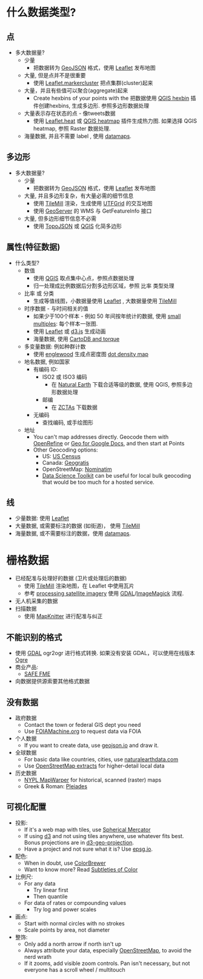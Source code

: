 # 什么数据类型?

## 点

- 多大数据量?
  - 少量
    - 把数据转为 [GeoJSON](http://geojson.org/) 格式，使用 [Leaflet](http://leafletjs.com/) 发布地图
  - 大量, 但是点并不是很重要
    - 使用 [Leaflet.markercluster](https://github.com/Leaflet/Leaflet.markercluster) 把点集群(cluster)起来
  - 大量，并且有些值可以聚合(aggregate)起来
    - Create hexbins of your points with the 把数据使用 [QGIS hexbin](https://www.mapbox.com/blog/binning-alternative-point-maps/) 插件创建hexbins, 生成多边形. 参照多边形数据处理
  - 大量表示存在状态的点 - 像tweets数据
    - 使用 [Leaflet.heat](https://github.com/Leaflet/Leaflet.heat) 或 [QGIS heatmap](http://qgis.spatialthoughts.com/2012/07/tutorial-making-heatmaps-using-qgis-and.html) 插件生成热力图. 如果选择 QGIS heatmap, 参照 Raster 数据处理.
  - 海量数据, 并且不需要 label , 使用 [datamaps](https://github.com/ericfischer/datamaps).

## 多边形

- 多大数据量?
  - 少量
    - 把数据转为 [GeoJSON](http://geojson.org/) 格式，使用 [Leaflet](http://leafletjs.com/) 发布地图
  - 大量, 并且多边形复杂，有大量必需的细节信息
    - 使用 [TileMill](https://www.mapbox.com/tilemill/) 渲染，生成使用 [UTFGrid](https://www.mapbox.com/developers/utfgrid/) 的交互地图
    - 使用 [GeoServer](http://geoserver.org/) 的 WMS 与 GetFeatureInfo 接口
  - 大量, 但多边形细节信息不必需
    - 使用 [TopoJSON](https://github.com/mbostock/topojson) 或 [QGIS](http://www.qgis.org/) 化简多边形

## 属性(特征数据)

- 什么类型?
  - 数值
    - 使用 [QGIS](http://www.qgis.org/) 取点集中心点，参照点数据处理
    - 归一处理成比例数据后分割多边形区域，参照 比率 类型处理
  - 比率 或 分类
    - 生成等值线图，小数据量使用 [Leaflet](http://leafletjs.com/) , 大数据量使用 [TileMill](https://www.mapbox.com/tilemill/)
  - 时序数据 - 与时间相关的值
    - 如果少于100个样本 - 例如 50 年间按年统计的数据, 使用 [small multiples](http://www.nytimes.com/interactive/2012/07/20/us/drought-footprint.html): 每个样本一张图.
    - 使用 [Leaflet](http://leafletjs.com/) 或 [d3.js](http://d3js.org/) 生成动画
    - 海量数据, 使用 [CartoDB and torque](http://blog.cartodb.com/post/66687861735/torque-is-live-try-it-on-your-cartodb-maps-today)
  - 多变量数据: 例如种群计数
    - 使用 [englewood](https://github.com/newsapps/englewood) 生成点密度图 [dot density map](http://demographics.coopercenter.org/DotMap/index.html)
  - 地名数据, 例如国家
    - 有编码 ID:
      - ISO2 或 ISO3 编码
        - 在 [Natural Earth](http://www.naturalearthdata.com/) 下载合适等级的数据, 使用 QGIS,
          参照多边形数据处理
      - 邮编
        - 在 [ZCTAs](https://www.census.gov/geo/reference/zctas.html) 下载数据
    - 无编码
      - 查找编码, 或手绘图形
  - 地址
    - You can't map addresses directly. Geocode them with [OpenRefine](http://openrefine.org/) or
      [Geo for Google Docs](https://www.mapbox.com/geo-for-google-docs/), and then start at Points
    - Other Geocoding options:
      - US: [US Census](http://geocoding.geo.census.gov/geocoder/Geocoding_Services_API.pdf)
      - Canada: [Geogratis](http://geogratis.gc.ca/site/eng/geoloc)
      - OpenStreetMap: [Nominatim](http://nominatim.openstreetmap.org/)
      - [Data Science Toolkit](https://github.com/petewarden/dstk) can be useful for local bulk geocoding that would be too much for a hosted service.

## 线

- 少量数据: 使用 [Leaflet](http://leafletjs.com/)
- 大量数据, 或需要标注的数据 (如街道)， 使用 [TileMill](https://www.mapbox.com/tilemill/)
- 海量数据, 或不需要标注的数据，使用 [datamaps](https://github.com/ericfischer/datamaps).

# 栅格数据

- 已经配准与处理好的数据 (卫片或处理后的数据)
  - 使用 [TileMill](https://www.mapbox.com/tilemill/) 渲染地图，在 Leaflet 中使用瓦片
  - 参考 [processing satellite imagery](https://www.mapbox.com/foundations/processing-satellite-imagery/) 使用 [GDAL](http://www.gdal.org/)/[ImageMagick](http://www.imagemagick.org/) 流程.
- 无人机采集的数据
- 扫描数据
  - 使用 [MapKnitter](http://mapknitter.org/) 进行配准与纠正

## 不能识别的格式

- 使用 [GDAL](http://www.gdal.org/) ogr2ogr 进行格式转换. 如果没有安装 GDAL，可以使用在线版本 [Ogre](http://ogre.adc4gis.com/)
- 商业产品:
  - [SAFE FME](http://www.safe.com/)
- 向数据提供源索要其他格式数据

## 没有数据

- 政府数据
  - Contact the town or federal GIS dept you need
  - Use [FOIAMachine.org](https://www.foiamachine.org/) to request data via FOIA
- 个人数据
  - If you want to create data, use [geojson.io](http://geojson.io/) and draw it.
- 全球数据
  - For basic data like countries, cities, use [naturalearthdata.com](http://www.naturalearthdata.com/)
  - Use [OpenStreetMap extracts](https://mapzen.com/metro-extracts/) for higher-detail local data
- 历史数据
  - [NYPL MapWarper](http://maps.nypl.org/) for historical, scanned (raster) maps
  - Greek & Roman: [Pleiades](http://pleiades.stoa.org/home)

## 可视化配置

- 投影:
  - If it's a web map with tiles, use [Spherical Mercator](http://epsg.io/3857)
  - If using [d3](http://d3js.org/) and not using tiles anywhere, use whatever fits best. Bonus projections are in [d3-geo-projection](https://github.com/d3/d3-geo-projection).
  - Have a project and not sure what it is? Use [epsg.io](http://epsg.io/3857).
- 配色:
  - When in doubt, use [ColorBrewer](http://colorbrewer2.org/)
  - Want to know more? Read [Subtleties of Color](http://earthobservatory.nasa.gov/blogs/elegantfigures/2013/08/05/subtleties-of-color-part-1-of-6/)
- 比例尺:
  - For any data
    - Try linear first
    - Then quantile
  - For data of rates or compounding values
    - Try log and power scales
- 画点:
  - Start with normal circles with no strokes
  - Scale points by area, not diameter
- 整饰:
  - Only add a north arrow if north isn't up
  - Always attribute your data, especially [OpenStreetMap](http://www.openstreetmap.org/), to avoid the nerd wrath
  - If it zooms, add visible zoom controls. Pan isn't necessary, but not everyone has a scroll wheel / multitouch
